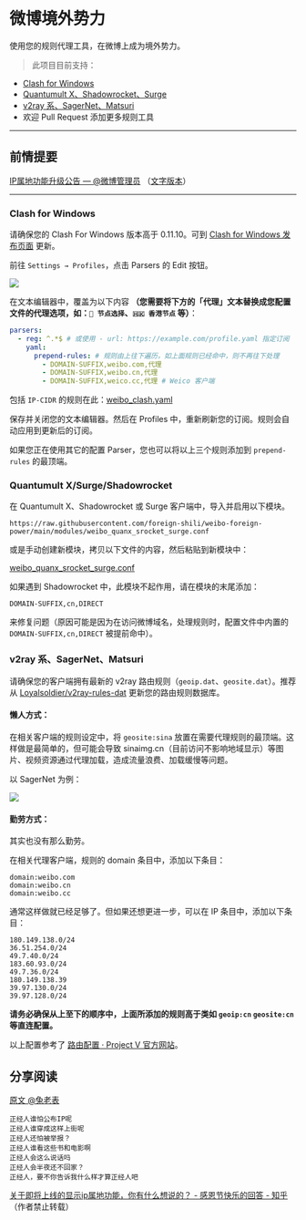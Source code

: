 # 微博境外势力

使用您的规则代理工具，在微博上成为境外势力。

> 此项目目前支持：
 * [Clash for Windows](#ClashForWindows)
 * [Quantumult X、Shadowrocket、Surge](#Surge)
 * [v2ray 系、SagerNet、Matsuri](#v2ray)
 * 欢迎 Pull Request 添加更多规则工具
 
---

## 前情提要

[IP属地功能升级公告 — @微博管理员](https://weibo.com/1934183965/LqvYeCdBu) （[文字版本](./misc/IP%E5%B1%9E%E5%9C%B0%E5%8A%9F%E8%83%BD%E5%8D%87%E7%BA%A7%E5%85%AC%E5%91%8A.md)）

---

### <a id="ClashForWindows"> Clash for Windows </a>

请确保您的 Clash For Windows 版本高于 0.11.10。可到 [Clash for Windows 发布页面](https://github.com/Fndroid/clash_for_windows_pkg/releases) 更新。

前往 `Settings → Profiles`，点击 Parsers 的 Edit 按钮。

![](https://i.ibb.co/mytXpCZ/image.png)

在文本编辑器中，覆盖为以下内容 **（您需要将下方的「代理」文本替换成您配置文件的代理选项，如：`🚀 节点选择`、`🇭🇰 香港节点` 等）**：

```yaml
parsers:
  - reg: ^.*$ # 或使用 - url: https://example.com/profile.yaml 指定订阅
    yaml:
      prepend-rules: # 规则由上往下遍历，如上面规则已经命中，则不再往下处理
        - DOMAIN-SUFFIX,weibo.com,代理
        - DOMAIN-SUFFIX,weibo.cn,代理
        - DOMAIN-SUFFIX,weico.cc,代理 # Weico 客户端
```

包括 `IP-CIDR` 的规则在此：[weibo_clash.yaml](./modules/weibo_clash.yaml)

保存并关闭您的文本编辑器。然后在 Profiles 中，重新刷新您的订阅。规则会自动应用到更新后的订阅。

如果您正在使用其它的配置 Parser，您也可以将以上三个规则添加到 `prepend-rules` 的最顶端。
<!-- ### <a id="QuantumultX"> -->

### <a id="Surge"> Quantumult X/Surge/Shadowrocket </a>

在 Quantumult X、Shadowrocket 或 Surge 客户端中，导入并启用以下模块。

`https://raw.githubusercontent.com/foreign-shili/weibo-foreign-power/main/modules/weibo_quanx_srocket_surge.conf`

或是手动创建新模块，拷贝以下文件的内容，然后粘贴到新模块中：

[weibo_quanx_srocket_surge.conf](./modules/weibo_quanx_srocket_surge.conf)

如果遇到 Shadowrocket 中，此模块不起作用，请在模块的末尾添加：

```
DOMAIN-SUFFIX,cn,DIRECT
```

来修复问题（原因可能是因为在访问微博域名，处理规则时，配置文件中内置的 `DOMAIN-SUFFIX,cn,DIRECT` 被提前命中）。

### <a id="v2ray"> v2ray 系、SagerNet、Matsuri </a>

请确保您的客户端拥有最新的 v2ray 路由规则（`geoip.dat`、`geosite.dat`）。推荐从 [Loyalsoldier/v2ray-rules-dat](https://github.com/Loyalsoldier/v2ray-rules-dat) 更新您的路由规则数据库。

#### 懒人方式：

在相关客户端的规则设定中，将 `geosite:sina` 放置在需要代理规则的最顶端。这样做是最简单的，但可能会导致 sinaimg.cn（目前访问不影响地域显示）等图片、视频资源通过代理加载，造成流量浪费、加载缓慢等问题。

以 SagerNet 为例：

[![](https://i.ibb.co/SVn0vmh/Surge-Net-Matsuri.jpg)](https://i.ibb.co/SVn0vmh/Surge-Net-Matsuri.jpg)

#### 勤劳方式：

其实也没有那么勤劳。

在相关代理客户端，规则的 domain 条目中，添加以下条目：

```
domain:weibo.com
domain:weibo.cn
domain:weibo.cc
```

通常这样做就已经足够了。但如果还想更进一步，可以在 IP 条目中，添加以下条目：

```
180.149.138.0/24
36.51.254.0/24
49.7.40.0/24
183.60.93.0/24
49.7.36.0/24
180.149.138.39
39.97.130.0/24
39.97.128.0/24
```

**请务必确保从上至下的顺序中，上面所添加的规则高于类如 `geoip:cn` `geosite:cn` 等直连配置。**

以上配置参考了 [路由配置 · Project V 官方网站](https://www.v2ray.com/chapter_02/03_routing.html)。

## 分享阅读

[原文 @兔老表](https://weibo.com/3314845321/Lqw5ooJS2)

```
正经人谁怕公布IP呢
正经人谁穿成这样上街呢
正经人还怕被举报？
正经人谁看这些书和电影啊
正经人会这么说话吗
正经人会半夜还不回家？
正经人，要不你告诉我什么样才算正经人吧
```

[关于即将上线的显示ip属地功能，你有什么想说的？ - 感恩节快乐的回答 - 知乎](https://www.zhihu.com/question/528609532/answer/2447942947)（作者禁止转载）
